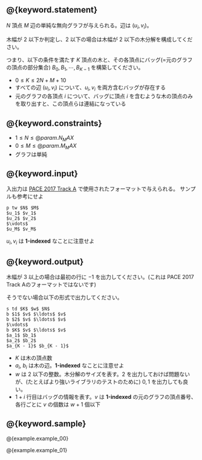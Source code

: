 ## @{keyword.statement}

$N$ 頂点 $M$ 辺の単純な無向グラフが与えられる。辺は $(u_i, v_i)$。

木幅が $2$ 以下か判定し、$2$ 以下の場合は木幅が $2$ 以下の木分解を構成してください。

つまり、以下の条件を満たす $K$ 頂点の木と、その各頂点にバッグ(=元のグラフの頂点の部分集合) $B_0, B_1, \cdots, B_{K - 1}$ を構築してください。

- $0 \leq K \leq 2N + M + 10$
- すべての辺 $(u_i, v_i)$ について、$u_i, v_i$ を両方含むバッグが存在する
- 元のグラフの各頂点 $i$ について、バッグに頂点 $i$ を含むような木の頂点のみを取り出すと、この頂点らは連結になっている

## @{keyword.constraints}

- $1 \leq N \leq @{param.N_MAX}$
- $0 \leq M \leq @{param.M_MAX}$
- グラフは単純

## @{keyword.input}

入出力は [PACE 2017 Track A](https://pacechallenge.wordpress.com/pace-2017/track-a-treewidth/) で使用されたフォーマットで与えられる。
サンプルも参考にせよ


```
p tw $N$ $M$
$u_1$ $v_1$
$u_2$ $v_2$
$\vdots$
$u_M$ $v_M$
```

$u_i, v_i$ は **1-indexed** なことに注意せよ

## @{keyword.output}

木幅が $3$ 以上の場合は最初の行に $-1$ を出力してください。(これは PACE 2017 Track Aのフォーマットではないです)

そうでない場合以下の形式で出力してください。

```
s td $K$ $w$ $N$
b $1$ $v$ $\ldots$ $v$
b $2$ $v$ $\ldots$ $v$
$\vdots$
b $K$ $v$ $\ldots$ $v$
$a_1$ $b_1$
$a_2$ $b_2$
$a_{K - 1}$ $b_{K - 1}$
```

- $K$ は木の頂点数
- $a_i$, $b_i$ は木の辺。**1-indexed** なことに注意せよ
- $w$ は $2$ 以下の整数。木分解のサイズを表す。$2$ を出力しておけば問題ないが、(たとえばより強いライブラリのテストのために) $0, 1$ を出力しても良い。
- $1 + i$ 行目はバッグの情報を表す。$v$ は **1-indexed** の元のグラフの頂点番号、各行ごとに $v$ の個数は $w + 1$ 個以下

## @{keyword.sample}

@{example.example_00}

@{example.example_01}
